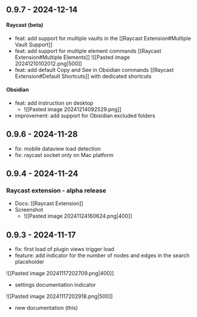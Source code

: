 
## 0.9.7 - 2024-12-14

#### Raycast (beta)
- feat: add support for multiple vaults in the [[Raycast Extension#Multiple Vault Support]]
- feat: add support for multiple element commands [[Raycast Extension#Multiple Elements]]
		![[Pasted image 20241210102012.png|500]]
- feat: add default Copy and See in Obsidian commands [[Raycast Extension#Default Shortcuts]] with dedicated shortcuts
#### Obsidian
- feat: add instruction on desktop 
	- ![[Pasted image 20241214092529.png]]
- improvement: add support for Obisidian excluded folders

## 0.9.6 - 2024-11-28

- fix: mobile dataview load detection
- fix: raycast socket only on Mac platform

## 0.9.4 - 2024-11-24

### Raycast extension - alpha release

- Docs: [[Raycast Extension]]
- Screenshot 
	- ![[Pasted image 20241124160624.png|400]]


## 0.9.3 - 2024-11-17
- fix: first load of plugin views trigger load
- feature: add indicator for the number of nodes and edges in the search placeholder

![[Pasted image 20241117202709.png|400]]
- settings documentation indicator

![[Pasted image 20241117202918.png|500]]
- new documentation (this)
